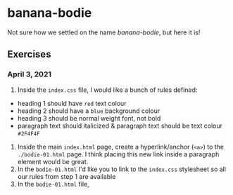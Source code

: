 # banana-bodie

Not sure how we settled on the name _banana-bodie_, but here it is!

## Exercises

### April 3, 2021

1. Inside the `index.css` file, I would like a bunch of rules defined:
  * heading 1 should have `red` text colour
  * heading 2 should have a `blue` background colour
  * heading 3 should be normal weight font, not bold
  * paragraph text should italicized & paragraph text should be text colour `#2F4F4F`
1. Inside the main `index.html` page, create a hyperlink/anchor (`<a>`) to the `./bodie-01.html` page.  I think placing this new link inside a paragraph element would be great.
1. In the `bodie-01.html` I'd like you to link to the `index.css` stylesheet so all our rules from step 1 are available
1. In the `bodie-01.html` file,
